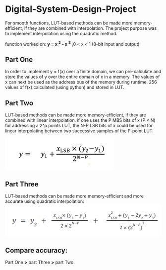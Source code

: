 # Digital-System-Design-Project

For smooth functions, LUT-based methods can be made more memory-efficient, if they are combined with interpolation. The project purpose was to implement
interpolation using the quadratic method.

function worked on: **y = x <sup>2</sup> - x <sup>3</sup>** ,0 < x < 1 (8-bit input and output)

## Part One
In order to implement y = f(x) over a finite domain, we can pre-calculate and store the values of y over the entire domain of x in a memory. The values of x can next be used as the address bus of the memory during runtime. 256 values of f(x) calculated (using python) and stored in LUT.

## Part Two
LUT-based methods can be made more memory-efficient, if they are combined with linear interpolation. if one uses the P MBS bits of x (P < N) for addressing a 2^p points LUT, the N-P LSB bits of x could be used for linear interpolating between two successive samples of the P-point LUT.

![Alt text](/PartTwo/Formula.png)

## Part Three
LUT-based methods can be made more memory-efficient and more accurate using quadratic interpolation:
![Alt text](/PartThree/Formula.png)

## Compare accuracy:
Part One **>** part Three **>** part Two
